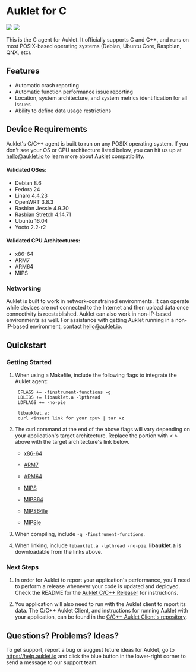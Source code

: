 # Auklet for C

<a href="https://www.apache.org/licenses/LICENSE-2.0" alt="Apache page link -- Apache 2.0 License"><img src="https://img.shields.io/pypi/l/auklet.svg" /></a>
<a href="https://codeclimate.com/repos/599de6da0e0de702630009ca/test_coverage"><img src="https://api.codeclimate.com/v1/badges/66870661edeeb2e46253/test_coverage" /></a>

This is the C agent for Auklet. It officially supports C and C++, and runs on
most POSIX-based operating systems (Debian, Ubuntu Core, Raspbian, QNX, etc).

## Features

[auklet_site]: https://app.auklet.io
[auklet_releaser]: https://github.com/aukletio/Auklet-Releaser-C
[auklet_client]: https://github.com/aukletio/Auklet-Client-C
[mail_auklet]: mailto:hello@auklet.io

- Automatic crash reporting
- Automatic function performance issue reporting
- Location, system architecture, and system metrics identification for all
issues
- Ability to define data usage restrictions

## Device Requirements

Auklet's C/C++ agent is built to run on any POSIX operating system. If you
don't see your OS or CPU architecture listed below, you can hit us up at
[hello@auklet.io][mail_auklet] to learn more about Auklet compatibility.

#### Validated OSes:

- Debian 8.6
- Fedora 24
- Linaro 4.4.23
- OpenWRT 3.8.3
- Rasbian Jessie 4.9.30
- Rasbian Stretch 4.14.71
- Ubuntu 16.04
- Yocto 2.2-r2

#### Validated CPU Architectures:

- x86-64
- ARM7
- ARM64
- MIPS

### Networking
Auklet is built to work in network-constrained environments. It can operate
while devices are not connected to the Internet and then upload data once
connectivity is reestablished. Auklet can also work in non-IP-based
environments as well. For assistance with getting Auklet running in a
non-IP-based environment, contact [hello@auklet.io][mail_auklet].

## Quickstart

### Getting Started

1. When using a Makefile, include the following flags to integrate the Auklet
agent:

        CFLAGS += -finstrument-functions -g
        LDLIBS += libauklet.a -lpthread
        LDFLAGS += -no-pie

        libauklet.a:
        curl <insert link for your cpu> | tar xz

1. The curl command at the end of the above flags will vary depending on your
   application's target architecture. Replace the portion with < > above with
   the target architecture's link below.

    - [x86-64](https://s3.amazonawscom/auklet/agent/c/latest/libauklet-amd64-latest.tgz)

    - [ARM7](https://s3.amazonaws.com/auklet/agent/c/latest/libauklet-arm-latest.tgz)

    - [ARM64](https://s3.amazonaws.com/auklet/agent/c/latest/libauklet-arm64-latest.tgz)

    - [MIPS](https://s3.amazonaws.com/auklet/agent/c/latest/libauklet-arm64-latest.tgz)

    - [MIPS64](https://s3.amazonaws.com/auklet/agent/c/latest/libauklet-mips64-latest.tgz)

    - [MIPS64le](https://s3.amazonaws.com/auklet/agent/c/latest/libauklet-mips64le-latest.tgz)

    - [MIPSle](https://s3.amazonaws.com/auklet/agent/c/latest/libauklet-mipsle-latest.tgz)

1. When compiling, include `-g -finstrument-functions`.

1. When linking, include `libauklet.a -lpthread -no-pie`. **libauklet.a** is
downloadable from the links above.


### Next Steps
1. In order for Auklet to report your application's performance, you'll need to
perform a release whenever your code is updated and deployed. Check the
README for the [Auklet C/C++ Releaser][auklet_releaser] for instructions.

1. You application will also need to run with the Auklet client to report its
data. The C/C++ Auklet Client, and instructions for running Auklet with your
application, can be found in the
[C/C++ Auklet Client's repository][auklet_client].

## Questions? Problems? Ideas?

To get support, report a bug or suggest future ideas for Auklet, go to
https://help.auklet.io and click the blue button in the lower-right corner to
send a message to our support team.
